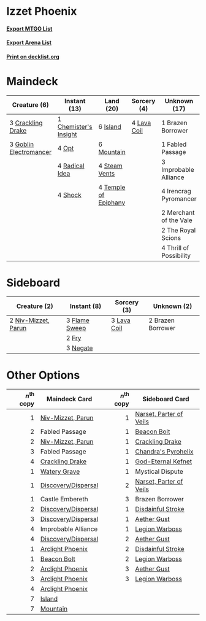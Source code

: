 # Izzet Phoenix

#### [Export MTGO List](../collection/Izzet%20Phoenix/Izzet%20Phoenix.txt)
#### [Export Arena List](../collection/Izzet%20Phoenix/Izzet%20Phoenix_arena.txt)
#### [Print on decklist.org](http://decklist.org/?deckmain=1%09Brazen%20Borrower%0A1%09Chemister's%20Insight%0A3%09Crackling%20Drake%0A1%09Fabled%20Passage%0A3%09Goblin%20Electromancer%0A3%09Improbable%20Alliance%0A4%09Irencrag%20Pyromancer%0A6%09Island%0A4%09Lava%20Coil%0A2%09Merchant%20of%20the%20Vale%0A6%09Mountain%0A4%09Opt%0A4%09Radical%20Idea%0A4%09Shock%0A4%09Steam%20Vents%0A4%09Temple%20of%20Epiphany%0A2%09The%20Royal%20Scions%0A4%09Thrill%20of%20Possibility&deckside=2%09Brazen%20Borrower%0A3%09Flame%20Sweep%0A2%09Fry%0A3%09Lava%20Coil%0A3%09Negate%0A2%09Niv-Mizzet,%20Parun)
# Maindeck

|                                          Creature (6)                                           |                                          Instant (13)                                          |                                           Land (20)                                           |                                     Sorcery (4)                                      |     Unknown (17)      |
|-------------------------------------------------------------------------------------------------|------------------------------------------------------------------------------------------------|-----------------------------------------------------------------------------------------------|--------------------------------------------------------------------------------------|-----------------------|
|3 [Crackling Drake](http://gatherer.wizards.com/Pages/Card/Details.aspx?multiverseid=452913)     |1 [Chemister's Insight](http://gatherer.wizards.com/Pages/Card/Details.aspx?multiverseid=452782)|6 [Island](http://gatherer.wizards.com/Pages/Card/Details.aspx?multiverseid=439857)            |4 [Lava Coil](http://gatherer.wizards.com/Pages/Card/Details.aspx?multiverseid=452858)|1 Brazen Borrower      |
|3 [Goblin Electromancer](http://gatherer.wizards.com/Pages/Card/Details.aspx?multiverseid=405244)|4 [Opt](http://gatherer.wizards.com/Pages/Card/Details.aspx?multiverseid=442948)                |6 [Mountain](http://gatherer.wizards.com/Pages/Card/Details.aspx?multiverseid=439859)          |                                                                                      |1 Fabled Passage       |
|                                                                                                 |4 [Radical Idea](http://gatherer.wizards.com/Pages/Card/Details.aspx?multiverseid=452802)       |4 [Steam Vents](http://gatherer.wizards.com/Pages/Card/Details.aspx?multiverseid=405109)       |                                                                                      |3 Improbable Alliance  |
|                                                                                                 |4 [Shock](http://gatherer.wizards.com/Pages/Card/Details.aspx?multiverseid=129732)              |4 [Temple of Epiphany](http://gatherer.wizards.com/Pages/Card/Details.aspx?multiverseid=442808)|                                                                                      |4 Irencrag Pyromancer  |
|                                                                                                 |                                                                                                |                                                                                               |                                                                                      |2 Merchant of the Vale |
|                                                                                                 |                                                                                                |                                                                                               |                                                                                      |2 The Royal Scions     |
|                                                                                                 |                                                                                                |                                                                                               |                                                                                      |4 Thrill of Possibility|


# Sideboard

|                                         Creature (2)                                         |                                      Instant (8)                                       |                                     Sorcery (3)                                      |   Unknown (2)   |
|----------------------------------------------------------------------------------------------|----------------------------------------------------------------------------------------|--------------------------------------------------------------------------------------|-----------------|
|2 [Niv-Mizzet, Parun](http://gatherer.wizards.com/Pages/Card/Details.aspx?multiverseid=452942)|3 [Flame Sweep](http://gatherer.wizards.com/Pages/Card/Details.aspx?multiverseid=466893)|3 [Lava Coil](http://gatherer.wizards.com/Pages/Card/Details.aspx?multiverseid=452858)|2 Brazen Borrower|
|                                                                                              |2 [Fry](http://gatherer.wizards.com/Pages/Card/Details.aspx?multiverseid=466894)        |                                                                                      |                 |
|                                                                                              |3 [Negate](http://gatherer.wizards.com/Pages/Card/Details.aspx?multiverseid=423707)     |                                                                                      |                 |


# Other Options

|*n*<sup>th</sup> copy|                                        Maindeck Card                                         |*n*<sup>th</sup> copy|                                          Sideboard Card                                          |
|--------------------:|----------------------------------------------------------------------------------------------|--------------------:|--------------------------------------------------------------------------------------------------|
|                    1|[Niv-Mizzet, Parun](http://gatherer.wizards.com/Pages/Card/Details.aspx?multiverseid=452942)  |                    1|[Narset, Parter of Veils](http://gatherer.wizards.com/Pages/Card/Details.aspx?multiverseid=460988)|
|                    2|Fabled Passage                                                                                |                    1|[Beacon Bolt](http://gatherer.wizards.com/Pages/Card/Details.aspx?multiverseid=452904)            |
|                    2|[Niv-Mizzet, Parun](http://gatherer.wizards.com/Pages/Card/Details.aspx?multiverseid=452942)  |                    1|[Crackling Drake](http://gatherer.wizards.com/Pages/Card/Details.aspx?multiverseid=452913)        |
|                    3|Fabled Passage                                                                                |                    1|[Chandra's Pyrohelix](http://gatherer.wizards.com/Pages/Card/Details.aspx?multiverseid=417684)    |
|                    4|[Crackling Drake](http://gatherer.wizards.com/Pages/Card/Details.aspx?multiverseid=452913)    |                    1|[God-Eternal Kefnet](http://gatherer.wizards.com/Pages/Card/Details.aspx?multiverseid=460980)     |
|                    1|[Watery Grave](http://gatherer.wizards.com/Pages/Card/Details.aspx?multiverseid=405114)       |                    1|Mystical Dispute                                                                                  |
|                    1|[Discovery/Dispersal](http://gatherer.wizards.com/Pages/Card/Details.aspx?multiverseid=452973)|                    2|[Narset, Parter of Veils](http://gatherer.wizards.com/Pages/Card/Details.aspx?multiverseid=460988)|
|                    1|Castle Embereth                                                                               |                    3|Brazen Borrower                                                                                   |
|                    2|[Discovery/Dispersal](http://gatherer.wizards.com/Pages/Card/Details.aspx?multiverseid=452973)|                    1|[Disdainful Stroke](http://gatherer.wizards.com/Pages/Card/Details.aspx?multiverseid=420705)      |
|                    3|[Discovery/Dispersal](http://gatherer.wizards.com/Pages/Card/Details.aspx?multiverseid=452973)|                    1|[Aether Gust](http://gatherer.wizards.com/Pages/Card/Details.aspx?multiverseid=466796)            |
|                    4|Improbable Alliance                                                                           |                    1|[Legion Warboss](http://gatherer.wizards.com/Pages/Card/Details.aspx?multiverseid=452859)         |
|                    4|[Discovery/Dispersal](http://gatherer.wizards.com/Pages/Card/Details.aspx?multiverseid=452973)|                    2|[Aether Gust](http://gatherer.wizards.com/Pages/Card/Details.aspx?multiverseid=466796)            |
|                    1|[Arclight Phoenix](http://gatherer.wizards.com/Pages/Card/Details.aspx?multiverseid=452841)   |                    2|[Disdainful Stroke](http://gatherer.wizards.com/Pages/Card/Details.aspx?multiverseid=420705)      |
|                    1|[Beacon Bolt](http://gatherer.wizards.com/Pages/Card/Details.aspx?multiverseid=452904)        |                    2|[Legion Warboss](http://gatherer.wizards.com/Pages/Card/Details.aspx?multiverseid=452859)         |
|                    2|[Arclight Phoenix](http://gatherer.wizards.com/Pages/Card/Details.aspx?multiverseid=452841)   |                    3|[Aether Gust](http://gatherer.wizards.com/Pages/Card/Details.aspx?multiverseid=466796)            |
|                    3|[Arclight Phoenix](http://gatherer.wizards.com/Pages/Card/Details.aspx?multiverseid=452841)   |                    3|[Legion Warboss](http://gatherer.wizards.com/Pages/Card/Details.aspx?multiverseid=452859)         |
|                    4|[Arclight Phoenix](http://gatherer.wizards.com/Pages/Card/Details.aspx?multiverseid=452841)   |                     |                                                                                                  |
|                    7|[Island](http://gatherer.wizards.com/Pages/Card/Details.aspx?multiverseid=439857)             |                     |                                                                                                  |
|                    7|[Mountain](http://gatherer.wizards.com/Pages/Card/Details.aspx?multiverseid=439859)           |                     |                                                                                                  |

